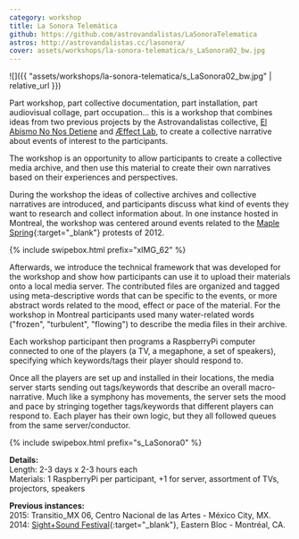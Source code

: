 ```yaml
---
category: workshop
title: La Sonora Telemática
github: https://github.com/astrovandalistas/LaSonoraTelematica
astros: http://astrovandalistas.cc/lasonora/
cover: assets/workshops/la-sonora-telematica/s_LaSonora02_bw.jpg
---
```

![]({{ "assets/workshops/la-sonora-telematica/s_LaSonora02_bw.jpg" | relative_url }})

Part workshop, part collective documentation, part installation, part audiovisual collage, part occupation... this is a workshop that combines ideas from two previous projects by the Astrovandalistas collective, [El Abismo No Nos Detiene](../el-abismo/) and [Æffect Lab](../aeffectlab/), to create a collective narrative about events of interest to the participants.

The workshop is an opportunity to allow participants to create a collective media archive, and then use this material to create their own narratives based on their experiences and perspectives.

During the workshop the ideas of collective archives and collective narratives are introduced, and participants discuss what kind of events they want to research and collect information about. In one instance hosted in Montreal, the workshop was centered around events related to the [Maple Spring](http://en.wikipedia.org/wiki/2012_Quebec_student_protests){:target="_blank"} protests of 2012.

{% include swipebox.html prefix="xIMG_62" %}

Afterwards, we introduce the technical framework that was developed for the workshop and show how participants can use it to upload their materials onto a local media server. The contributed files are organized and tagged using meta-descriptive words that can be specific to the events, or more abstract words related to the mood, effect or pace of the material. For the workshop in Montreal participants used many water-related words ("frozen", "turbulent", "flowing") to describe the media files in their archive.

Each workshop participant then programs a RaspberryPi computer connected to one of the players (a TV, a megaphone, a set of speakers), specifying which keywords/tags their player should respond to.

Once all the players are set up and installed in their locations, the media server starts sending out tags/keywords that describe an overall macro-narrative. Much like a symphony has movements, the server sets the mood and pace by stringing together tags/keywords that different players can respond to. Each player has their own logic, but they all followed queues from the same server/conductor.

{% include swipebox.html prefix="s_LaSonora0" %}

**Details:**  
Length: 2-3 days x 2-3 hours each  
Materials: 1 RaspberryPi per participant, +1 for server, assortment of TVs, projectors, speakers  

**Previous instances:**  
2015: Transitio_MX 06, Centro Nacional de las Artes - México City, MX.  
2014: [Sight+Sound Festival](https://sightandsound.dance){:target="_blank"}, Eastern Bloc - Montréal, CA.
